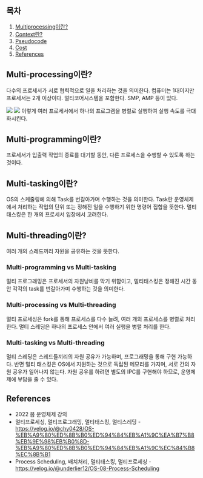 ## 목차

1. [Multiprocessing이란?](#context-switch란)
2. [Context란?](#context란)
3. [Pseudocode](#pseudocode)
4. [Cost](#cost)
5. [References](#references)

## Multi-processing이란?
다수의 프로세서가 서로 협력적으로 일을 처리하는 것을 의미한다. 컴퓨터는 1대이지만 프로세서는 2개 이상이다. 멀티코어시스템을 포함한다. SMP, AMP 등이 있다. 

![](../../image/process/multiprocessor.png)
![](../../image/process/multi-processing.jpg)
이렇게 여러 프로세서에서 하나의 프로그램을 병렬로 실행하여 실행 속도를 극대화시킨다.

## Multi-programming이란?
프로세서가 입출력 작업의 종료를 대기할 동안, 다른 프로세스을 수행할 수 있도록 하는 것이다.

## Multi-tasking이란?
OS의 스케줄링에 의해 Task를 번갈아가며 수행하는 것을 의미한다. Task란 운영체제에서 처리하는 작업의 단위 또는 정해진 일을 수행하기 위한 명령어 집합을 뜻한다. 멀티 태스킹은 한 개의 프로세서 입장에서 고려한다.

## Multi-threading이란?
여러 개의 스레드끼리 자원을 공유하는 것을 뜻한다.

### Multi-programming vs Multi-tasking
멀티 프로그래밍은 프로세서의 자원낭비를 막기 위함이고, 멀티태스킹은 정해진 시간 동안 각각의 task를 번갈아가며 수행하는 것을 의미한다.

### Multi-processing vs Multi-threading
멀티 프로세싱은 fork를 통해 프로세스를 다수 늘려, 여러 개의 프로세스를 병렬로 처리한다. 멀티 스레딩은 하나의 프로세스 안에서 여러 실행을 병렬 처리를 한다.

### Multi-tasking vs Multi-threading
멀티 스레딩은 스레드들끼리의 자원 공유가 가능하며, 프로그래밍을 통해 구현 가능하다. 반면 멀티 태스킹은 OS에서 지원하는 것으로 독립된 메모리를 가지며, 서로 간의 자원 공유가 일어나지 않는다. 자원 공유를 하려면 별도의 IPC를 구현해야 하므로, 운영체제에 부담을 줄 수 있다.

## References
* 2022 봄 운영체제 강의
* 멀티프로세싱, 멀티프로그래밍, 멀티태스킹, 멀티스레딩 - https://velog.io/@chy0428/OS-%EB%A9%80%ED%8B%B0%ED%94%84%EB%A1%9C%EA%B7%B8%EB%9E%98%EB%B0%8D-%EB%A9%80%ED%8B%B0%ED%94%84%EB%A1%9C%EC%84%B8%EC%8B%B1
* Process Scheduling, 배치처리, 멀티태스킹, 멀티프로세싱 - https://velog.io/@underlier12/OS-08-Process-Scheduling
